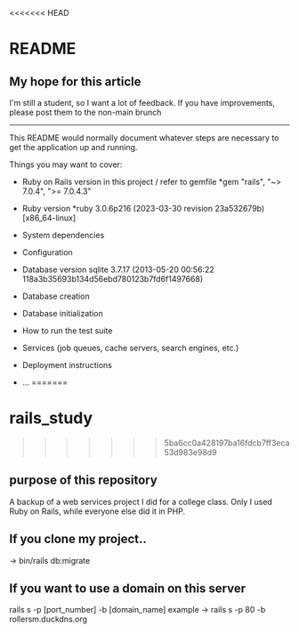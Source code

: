 <<<<<<< HEAD
# README

## My hope for this article
I'm still a student, so I want a lot of feedback.
If you have improvements, please post them to the non-main brunch

-----

This README would normally document whatever steps are necessary to get the
application up and running.

Things you may want to cover:

* Ruby on Rails version in this project / refer to gemfile
*gem "rails", "~> 7.0.4", ">= 7.0.4.3"
* Ruby version
*ruby 3.0.6p216 (2023-03-30 revision 23a532679b) [x86_64-linux]

* System dependencies

* Configuration

* Database version
sqlite 3.7.17 (2013-05-20 00:56:22 118a3b35693b134d56ebd780123b7fd6f1497668)

* Database creation

* Database initialization

* How to run the test suite

* Services (job queues, cache servers, search engines, etc.)

* Deployment instructions

* ...
=======
# rails_study
>>>>>>> 5ba6cc0a428197ba16fdcb7ff3eca53d983e98d9

## purpose of this repository
A backup of a web services project I did for a college class.
Only I used Ruby on Rails, while everyone else did it in PHP.

## If you clone my project..
-> bin/rails db:migrate

## If you want to use a domain on this server
rails s -p [port_number] -b [domain_name]
example -> rails s -p 80 -b rollersm.duckdns.org
